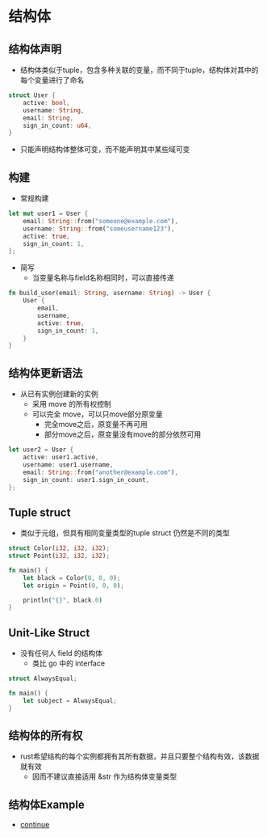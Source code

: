 # 结构体


## 结构体声明

- 结构体类似于tuple，包含多种关联的变量，而不同于tuple，结构体对其中的每个变量进行了命名

```rust
struct User {
    active: bool,
    username: String,
    email: String,
    sign_in_count: u64,
}
```

- 只能声明结构体整体可变，而不能声明其中某些域可变

## 构建

- 常规构建

```rust
let mut user1 = User {
    email: String::from("someone@example.com"),
    username: String::from("someusername123"),
    active: true,
    sign_in_count: 1,
};
```

- 简写
  - 当变量名称与field名称相同时，可以直接传递

```rust
fn build_user(email: String, username: String) -> User {
    User {
        email,
        username,
        active: true,
        sign_in_count: 1,
    }
}
```

## 结构体更新语法

- 从已有实例创建新的实例
  - 采用 move 的所有权控制
  - 可以完全 move，可以只move部分原变量
    - 完全move之后，原变量不再可用
    - 部分move之后，原变量没有move的部分依然可用

```rust
let user2 = User {
    active: user1.active,
    username: user1.username,
    email: String::from("another@example.com"),
    sign_in_count: user1.sign_in_count,
};
```

## Tuple  struct

- 类似于元组，但具有相同变量类型的tuple struct 仍然是不同的类型

```rust
struct Color(i32, i32, i32);
struct Point(i32, i32, i32);

fn main() {
    let black = Color(0, 0, 0);
    let origin = Point(0, 0, 0);

    println("{}", black.0)
}
```

## Unit-Like Struct

- 没有任何人 field 的结构体
  - 类比 go 中的 interface

```rust
struct AlwaysEqual;

fn main() {
    let subject = AlwaysEqual;
}
```

## 结构体的所有权

- rust希望结构的每个实例都拥有其所有数据，并且只要整个结构有效，该数据就有效    
  - 因而不建议直接适用 &str 作为结构体变量类型



## 结构体Example


- [continue](https://doc.rust-lang.org/book/ch05-02-example-structs.html)